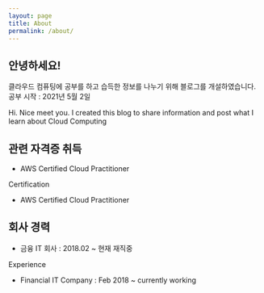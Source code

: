 ```yaml
---
layout: page
title: About
permalink: /about/
---
```


## 안녕하세요!
클라우드 컴퓨팅에 공부를 하고 습득한 정보를 나누기 위해 블로그를 개설하였습니다.
공부 시작 : 2021년 5월 2일

Hi. Nice meet you.
I created this blog to share information and post what I learn about Cloud Computing 

## 관련 자격증 취득
* AWS Certified Cloud Practitioner

Certification
* AWS Certified Cloud Practitioner

## 회사 경력
* 금융 IT 회사 : 2018.02 ~ 현재 재직중

Experience
* Financial IT Company : Feb 2018 ~ currently working



